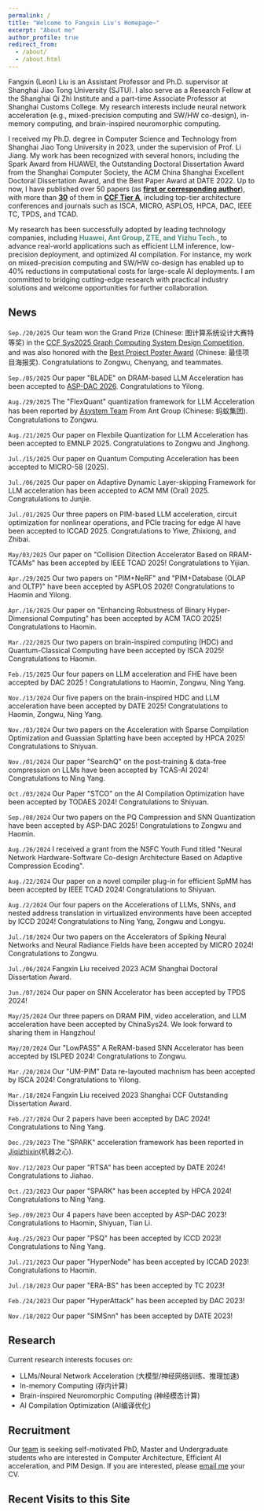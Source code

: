 ```yaml
---
permalink: /
title: "Welcome to Fangxin Liu's Homepage~"
excerpt: "About me"
author_profile: true
redirect_from: 
  - /about/
  - /about.html
---
```


Fangxin (Leon) Liu is an Assistant Professor and Ph.D. supervisor at Shanghai Jiao Tong University (SJTU). I also serve as a Research Fellow at the Shanghai Qi Zhi Institute and a part-time Associate Professor at Shanghai Customs College. My research interests include neural network acceleration (e.g., mixed-precision computing and SW/HW co-design), in-memory computing, and brain-inspired neuromorphic computing.

I received my Ph.D. degree in Computer Science and Technology from Shanghai Jiao Tong University in 2023, under the supervision of Prof. Li Jiang. My work has been recognized with several honors, including the Spark Award from HUAWEI, the Outstanding Doctoral Dissertation Award from the Shanghai Computer Society, the ACM China Shanghai Excellent Doctoral Dissertation Award, and the Best Paper Award at DATE 2022. Up to now, I have published over 50 papers (as <u><b>first or corresponding author</b></u>), with more than <u><b>30</b></u> of them in <u><b>CCF Tier A</b></u>, including top-tier architecture conferences and journals such as ISCA, MICRO, ASPLOS, HPCA, DAC, IEEE TC, TPDS, and TCAD.
<!-- You can find more information about Prof. Jiang [here](https://cs.sjtu.edu.cn/~jiangli//). -->

My research has been successfully adopted by leading technology companies, including <font color=538F79><b>Huawei, Ant Group, ZTE, and Yizhu Tech.</b></font>, to advance real-world applications such as efficient LLM inference, low-precision deployment, and optimized AI compilation. For instance, my work on mixed-precision computing and SW/HW co-design has enabled up to 40% reductions in computational costs for large-scale AI deployments. I am committed to bridging cutting-edge research with practical industry solutions and welcome opportunities for further collaboration.
<!-- 
The papers and related resources will be shared on my [Github](https://github.com/MXHX7199) in the near future. -->

News
-----------
`Sep./20/2025` Our team won the Grand Prize (Chinese: 图计算系统设计大赛特等奖) in the [CCF Sys2025 Graph Computing System Design Competition](https://mp.weixin.qq.com/s/UflGd8325kiKbmE-lA9o6A), and was also honored with the [Best Project Poster Award](https://mp.weixin.qq.com/s/UflGd8325kiKbmE-lA9o6A) (Chinese: 最佳项目海报奖). Congratulations to Zongwu, Chenyang, and teammates.

`Sep./05/2025` Our paper "BLADE" on DRAM-based LLM Acceleration has been accepted to [ASP-DAC 2026](https://www.aspdac.com/aspdac2026). Congratulations to Yilong.


`Aug./29/2025` The "FlexQuant" quantization framework for LLM Acceleration has been reported by [Asystem Team](https://mp.weixin.qq.com/s/E3WQiKRk5-jLML5Mg0jEgw) From Ant Group (Chinese: 蚂蚁集团). Congratulations to Zongwu.

`Aug./21/2025` Our paper on Flexbile Quantization for LLM Acceleration has been accepted to EMNLP 2025. Congratulations to Zongwu and Jinghong.

`Jul./15/2025` Our paper on Quantum Computing Acceleration has been accepted to MICRO-58 (2025). 

`Jul./06/2025` Our paper on Adaptive Dynamic Layer-skipping Framework for LLM acceleration has been accepted to ACM MM (Oral) 2025. Congratulations to Junjie.

`Jul./01/2025` Our three papers on PIM-based LLM acceleration, circuit optimization for nonlinear operations, and PCIe tracing for edge AI have been accepted to ICCAD 2025. Congratulations to Yiwe, Zhixiong, and Zhibai.

`May/03/2025` Our paper on "Collision Ditection Accelerator Based on RRAM-TCAMs" has been accepted by IEEE TCAD 2025! Congratulations to Yijian.

`Apr./29/2025` Our two papers on "PIM+NeRF" and "PIM+Database (OLAP and OLTP)" have been accepted by ASPLOS 2026! Congratulations to Haomin and Yilong.

`Apr./16/2025` Our paper on "Enhancing Robustness of Binary Hyper-Dimensional Computing" has been accepted by ACM TACO 2025! Congratulations to Haomin.

`Mar./22/2025` Our two papers on brain-inspired computing (HDC) and Quantum-Classical Computing have been accepted by ISCA 2025! Congratulations to Haomin.

`Feb./15/2025` Our four papers on LLM acceleration and FHE have been accepted by DAC 2025 ! Congratulations to Haomin, Zongwu, Ning Yang.

`Nov./13/2024` Our five papers on the brain-inspired HDC and LLM acceleration have been accepted by DATE 2025! Congratulations to Haomin, Zongwu, Ning Yang.

`Nov./03/2024` Our two papers on the Acceleration with Sparse Compilation Optimization and Guassian Splatting have been accepted by HPCA 2025! Congratulations to Shiyuan.

`Nov./01/2024` Our paper "SearchQ" on the post-training & data-free compression on LLMs have been accepted by TCAS-AI 2024! Congratulations to Ning Yang.

`Oct./03/2024` Our Paper "STCO" on the AI Compilation Optimization have been accepted by TODAES 2024! Congratulations to Shiyuan.

`Sep./08/2024` Our two papers on the PQ Compression and SNN Quantization have been accepted by ASP-DAC 2025! Congratulations to Zongwu and Haomin.

`Aug./26/2024` I received a grant from the NSFC Youth Fund titled "Neural Network Hardware-Software Co-design Architecture Based on Adaptive Compression Ecoding".

`Aug./22/2024` Our paper on a novel compiler plug-in for efficient SpMM has been accepted by IEEE TCAD 2024! Congratulations to Shiyuan.

`Aug./2/2024` Our four papers on the Accelerations of LLMs, SNNs, and nested address translation in virtualized environments have been accepted by ICCD 2024! Congratulations to Ning Yang, Zongwu and Longyu.

`Jul./18/2024` Our two papers on the Accelerators of Spiking Neural Networks and Neural Radiance Fields have been accepted by MICRO 2024! Congratulations to Zongwu.

`Jul./06/2024` Fangxin Liu received 2023 ACM Shanghai Doctoral Dissertation Award.

`Jun./07/2024` Our paper on SNN Accelerator has been accepted by TPDS 2024!

`May/25/2024` Our three papers on DRAM PIM, video acceleration, and LLM acceleration have been accepted by ChinaSys24. We look forward to sharing them in Hangzhou!

`May/20/2024` Our "LowPASS" A ReRAM-based SNN Accelerator has been accepted by ISLPED 2024! Congratulations to Zongwu.

`Mar./20/2024` Our "UM-PIM" Data re-layouted machnism has been accepted by ISCA 2024! Congratulations to Yilong.

`Mar./18/2024` Fangxin Liu received 2023 Shanghai CCF Outstanding Dissertation Award.

`Feb./27/2024` Our 2 papers have been accepted by DAC 2024! Congratulations to Ning Yang.

`Dec./29/2023` The "SPARK" acceleration framework has been reported in [Jiqizhixin](https://mp.weixin.qq.com/s/SvLTyAyY8mZEmPL4OZ5Bcw)(机器之心).

`Nov./12/2023` Our paper "RTSA" has been accepted by DATE 2024! Congratulations to Jiahao.

`Oct./23/2023` Our paper "SPARK" has been accepted by HPCA 2024! Congratulations to Ning Yang.

`Sep./09/2023` Our 4 papers have been accepted by ASP-DAC 2023! Congratulations to Haomin, Shiyuan, Tian Li.

`Aug./25/2023` Our paper "PSQ" has been accepted by ICCD 2023! Congratulations to Ning Yang.

`Jul./21/2023` Our paper "HyperNode" has been accepted by ICCAD 2023! Congratulations to Haomin.

`Jul./18/2023` Our paper "ERA-BS" has been accepted by TC 2023!

`Feb./24/2023` Our paper "HyperAttack" has been accepted by DAC 2023! 

`Nov./18/2022` Our paper "SIMSnn" has been accepted by DATE 2023!

Research
-----------
Current research interests focuses on:

- LLMs/Neural Network Acceleration (大模型/神经网络训练、推理加速)
- In-memory Computing (存内计算)
- Brain-inspired Neuromorphic Computing (神经模态计算)
- AI Compilation Optimization (AI编译优化)


Recruitment
-----------
<p>Our <a href="https://acalab.sjtu.edu.cn/CN/Default.aspx">team</a> is seeking self-motivated PhD, Master and Undergraduate students who are interested in Computer Architecture, Efficient AI acceleration, and PIM Design. If you are interested, please <a href="mailto:liufangxin@sjtu.edu.cn">email me</a> your CV.</p>



Recent Visits to this Site
-----------

<script type='text/javascript' id='clustrmaps' src='//cdn.clustrmaps.com/map_v2.js?cl=ffffff&w=300&t=tt&d=sNUIIgL1WU3gnVp7Lq7JpnhV-2YGPzHk9c4NSyeNuIc&co=4c98ce'></script>
